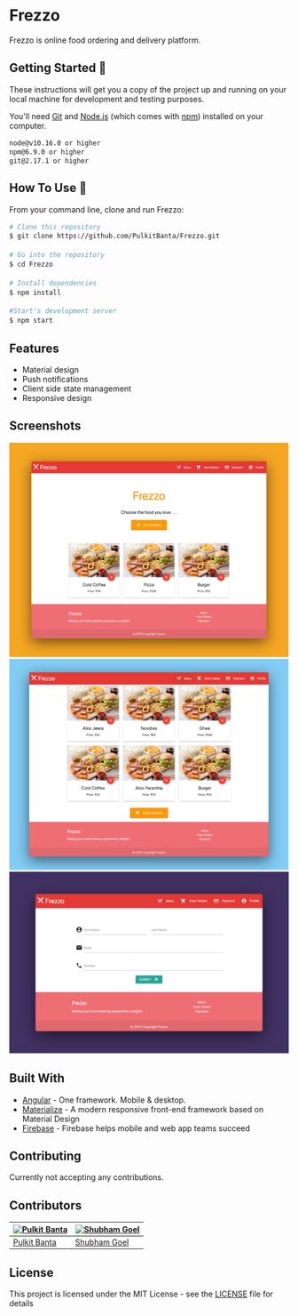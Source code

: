 # Frezzo

Frezzo is online food ordering and delivery platform.

## Getting Started 🚀

These instructions will get you a copy of the project up and running on your local machine for development and testing purposes.

You'll need [Git](https://git-scm.com) and [Node.js](https://nodejs.org/en/download/) (which comes with [npm](http://npmjs.com)) installed on your computer.

```
node@v10.16.0 or higher
npm@6.9.0 or higher
git@2.17.1 or higher
```

## How To Use 🔧

From your command line, clone and run Frezzo:

```bash
# Clone this repository
$ git clone https://github.com/PulkitBanta/Frezzo.git

# Go into the repository
$ cd Frezzo

# Install dependencies
$ npm install

#Start's development server
$ npm start
```

## Features

- Material design
- Push notifications
- Client side state management
- Responsive design

## Screenshots

![Home](screenshots/mocks/Home.png "Landing page")
![Menu](screenshots/mocks/Menu.png "Menu page")
![Payment](screenshots/mocks/Payment.png "Payments page")

## Built With

- [Angular](https://angular.io/) - One framework. Mobile & desktop.
- [Materialize](https://materializecss.com/) - A modern responsive front-end framework based on Material Design
- [Firebase](https://firebase.google.com/) - Firebase helps mobile and web app teams succeed

## Contributing

Currently not accepting any contributions.

## Contributors
| [![Pulkit Banta](https://github.com/PulkitBanta.png?size=100)](https://github.com/PulkitBanta) | [![Shubham Goel](https://github.com/shubhamgoel2525.png?size=100)](https://github.com/shubhamgoel2525) |
| --- | --- |
| [Pulkit Banta](https://github.com/PulkitBanta) | [Shubham Goel](https://github.com/shubhamgoel2525) |

## License

This project is licensed under the MIT License - see the [LICENSE](LICENSE) file for details